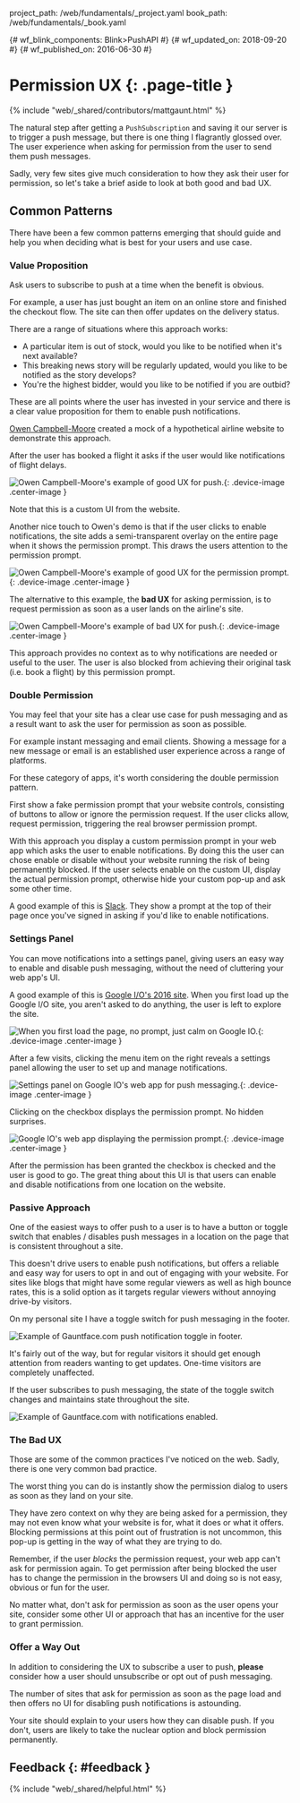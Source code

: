 project_path: /web/fundamentals/_project.yaml book_path: /web/fundamentals/_book.yaml

{# wf_blink_components: Blink>PushAPI #} {# wf_updated_on: 2018-09-20 #} {# wf_published_on: 2016-06-30 #}

# Permission UX {: .page-title }

{% include "web/_shared/contributors/mattgaunt.html" %}

The natural step after getting a `PushSubscription` and saving it our server is to trigger a push message, but there is one thing I flagrantly glossed over. The user experience when asking for permission from the user to send them push messages.

Sadly, very few sites give much consideration to how they ask their user for permission, so let's take a brief aside to look at both good and bad UX.

## Common Patterns

There have been a few common patterns emerging that should guide and help you when deciding what is best for your users and use case.

### Value Proposition

Ask users to subscribe to push at a time when the benefit is obvious.

For example, a user has just bought an item on an online store and finished the checkout flow. The site can then offer updates on the delivery status.

There are a range of situations where this approach works:

- A particular item is out of stock, would you like to be notified when it's next available?
- This breaking news story will be regularly updated, would you like to be notified as the story develops?
- You're the highest bidder, would you like to be notified if you are outbid?

These are all points where the user has invested in your service and there is a clear value proposition for them to enable push notifications.

[Owen Campbell-Moore](https://twitter.com/owencm) created a mock of a hypothetical airline website to demonstrate this approach.

After the user has booked a flight it asks if the user would like notifications of flight delays.

![Owen Campbell-Moore's example of good UX for push.](./images/ux-examples/owen/owen-good-example.png){: .device-image .center-image }

Note that this is a custom UI from the website.

Another nice touch to Owen's demo is that if the user clicks to enable notifications, the site adds a semi-transparent overlay on the entire page when it shows the permission prompt. This draws the users attention to the permission prompt.

![Owen Campbell-Moore's example of good UX for the permission prompt.](./images/ux-examples/owen/owen-permission-prompt.png){: .device-image .center-image }

The alternative to this example, the **bad UX** for asking permission, is to request permission as soon as a user lands on the airline's site.

![Owen Campbell-Moore's example of bad UX for push.](./images/ux-examples/owen/owen-bad-ux.png){: .device-image .center-image }

This approach provides no context as to why notifications are needed or useful to the user. The user is also blocked from achieving their original task (i.e. book a flight) by this permission prompt.

### Double Permission

You may feel that your site has a clear use case for push messaging and as a result want to ask the user for permission as soon as possible.

For example instant messaging and email clients. Showing a message for a new message or email is an established user experience across a range of platforms.

For these category of apps, it's worth considering the double permission pattern.

First show a fake permission prompt that your website controls, consisting of buttons to allow or ignore the permission request. If the user clicks allow, request permission, triggering the real browser permission prompt.

With this approach you display a custom permission prompt in your web app which asks the user to enable notifications. By doing this the user can chose enable or disable without your website running the risk of being permanently blocked. If the user selects enable on the custom UI, display the actual permission prompt, otherwise hide your custom pop-up and ask some other time.

A good example of this is [Slack](https://slack.com/). They show a prompt at the top of their page once you've signed in asking if you'd like to enable notifications.

### Settings Panel

You can move notifications into a settings panel, giving users an easy way to enable and disable push messaging, without the need of cluttering your web app's UI.

A good example of this is [Google I/O's 2016 site](https://events.google.com/io2016/). When you first load up the Google I/O site, you aren't asked to do anything, the user is left to explore the site.

![When you first load the page, no prompt, just calm on Google IO.](./images/ux-examples/google-io/google-io-first-load.png){: .device-image .center-image }

After a few visits, clicking the menu item on the right reveals a settings panel allowing the user to set up and manage notifications.

![Settings panel on Google IO's web app for push messaging.](./images/ux-examples/google-io/google-io-settings-panel.png){: .device-image .center-image }

Clicking on the checkbox displays the permission prompt. No hidden surprises.

![Google IO's web app displaying the permission prompt.](./images/ux-examples/google-io/google-io-permission-prompt.png){: .device-image .center-image }

After the permission has been granted the checkbox is checked and the user is good to go. The great thing about this UI is that users can enable and disable notifications from one location on the website.

### Passive Approach

One of the easiest ways to offer push to a user is to have a button or toggle switch that enables / disables push messages in a location on the page that is consistent throughout a site.

This doesn't drive users to enable push notifications, but offers a reliable and easy way for users to opt in and out of engaging with your website. For sites like blogs that might have some regular viewers as well as high bounce rates, this is a solid option as it targets regular viewers without annoying drive-by visitors.

On my personal site I have a toggle switch for push messaging in the footer.

![Example of Gauntface.com push notification toggle in
footer.](./images/ux-examples/gauntface/gauntface-intro.png)

It's fairly out of the way, but for regular visitors it should get enough attention from readers wanting to get updates. One-time visitors are completely unaffected.

If the user subscribes to push messaging, the state of the toggle switch changes and maintains state throughout the site.

![Example of Gauntface.com with notifications
enabled.](./images/ux-examples/gauntface/gauntface-enabled.png)

### The Bad UX

Those are some of the common practices I've noticed on the web. Sadly, there is one very common bad practice.

The worst thing you can do is instantly show the permission dialog to users as soon as they land on your site.

They have zero context on why they are being asked for a permission, they may not even know what your website is for, what it does or what it offers. Blocking permissions at this point out of frustration is not uncommon, this pop-up is getting in the way of what they are trying to do.

Remember, if the user *blocks* the permission request, your web app can't ask for permission again. To get permission after being blocked the user has to change the permission in the browsers UI and doing so is not easy, obvious or fun for the user.

No matter what, don't ask for permission as soon as the user opens your site, consider some other UI or approach that has an incentive for the user to grant permission.

### Offer a Way Out

In addition to considering the UX to subscribe a user to push, **please** consider how a user should unsubscribe or opt out of push messaging.

The number of sites that ask for permission as soon as the page load and then offers no UI for disabling push notifications is astounding.

Your site should explain to your users how they can disable push. If you don't, users are likely to take the nuclear option and block permission permanently.

## Feedback {: #feedback }

{% include "web/_shared/helpful.html" %}